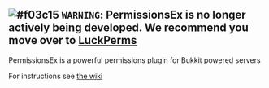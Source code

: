 ![#f03c15](https://placehold.it/15/f03c15/000000?text=+) `WARNING`: <b>PermissionsEx is no longer actively being developed. We recommend you move over to [LuckPerms](https://www.spigotmc.org/resources/28140/)</b>
---------

PermissionsEx is a powerful permissions plugin for Bukkit powered servers

For instructions see [the wiki](https://github.com/PEXPlugins/PermissionsEx/wiki)

